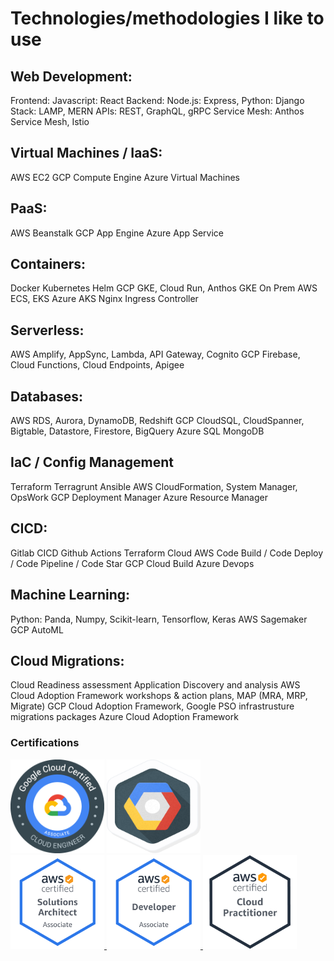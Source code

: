 

# Technologies/methodologies I like to use

## Web Development:
Frontend: Javascript: React
Backend: Node.js: Express, Python: Django
Stack: LAMP, MERN
APIs: REST, GraphQL, gRPC
Service Mesh: Anthos Service Mesh, Istio

## Virtual Machines / IaaS:
AWS EC2
GCP Compute Engine
Azure Virtual Machines

## PaaS:
AWS Beanstalk
GCP App Engine
Azure App Service

## Containers:
Docker
Kubernetes
Helm
GCP GKE, Cloud Run, Anthos GKE On Prem
AWS ECS, EKS
Azure AKS
Nginx Ingress Controller

## Serverless:
AWS Amplify, AppSync, Lambda, API Gateway, Cognito
GCP Firebase, Cloud Functions, Cloud Endpoints, Apigee

## Databases:
AWS RDS, Aurora, DynamoDB, Redshift
GCP CloudSQL, CloudSpanner, Bigtable, Datastore, Firestore, BigQuery
Azure SQL
MongoDB

## IaC / Config Management
Terraform
Terragrunt
Ansible
AWS CloudFormation, System Manager, OpsWork
GCP Deployment Manager
Azure Resource Manager

## CICD:
Gitlab CICD
Github Actions
Terraform Cloud
AWS Code Build / Code Deploy / Code Pipeline / Code Star
GCP Cloud Build
Azure Devops

## Machine Learning:
Python: Panda, Numpy, Scikit-learn, Tensorflow, Keras
AWS Sagemaker
GCP AutoML

## Cloud Migrations:
Cloud Readiness assessment
Application Discovery and analysis
AWS Cloud Adoption Framework workshops & action plans, MAP (MRA, MRP, Migrate)
GCP Cloud Adoption Framework, Google PSO infrastrusture migrations packages
Azure Cloud Adoption Framework

### Certifications
<img src="images/GCPACE.png?raw=true" height="150" width="150"/>
<a href="https://www.qwiklabs.com/public_profiles/06b357b8-6821-485b-b811-fa29cee6a4c5">
<img src="images/GCPLAB.png?raw=true" height="150" width="150"/>
<a href="https://www.credential.net/ec5b3adf-d241-4171-bbf1-1272f3857c99">
</a>
<br/>
<a href="https://www.certmetrics.com/amazon/public/badge.aspx?i=1&t=c&d=2019-12-16&ci=AWS01139510">
<img src="images/AWSSA.png?raw=true" height="150" width="150"/>
</a>
<a href="https://www.certmetrics.com/amazon/public/badge.aspx?i=2&t=c&d=2020-01-30&ci=AWS01139510">
<img src="images/AWSDEV.png?raw=true" height="150" width="150"/>
</a>
<a href="https://www.certmetrics.com/amazon/public/badge.aspx?i=9&t=c&d=2019-11-20&ci=AWS01139510">
<img src="images/AWSCP.png?raw=true" height="150" width="150"/>
</a>

